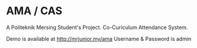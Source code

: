 # AMA / CAS
A Politeknik Mersing Student's Project.
Co-Curiculum Attendance System.

Demo is available at http://mrjunior.my/ama
Username & Password is admin
